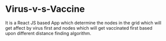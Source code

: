 # Virus-v-s-Vaccine
It is a React JS based App which determine the nodes in the grid which will get affect by virus first and nodes which will get vaccinated first based upon different distance finding algorithm.
